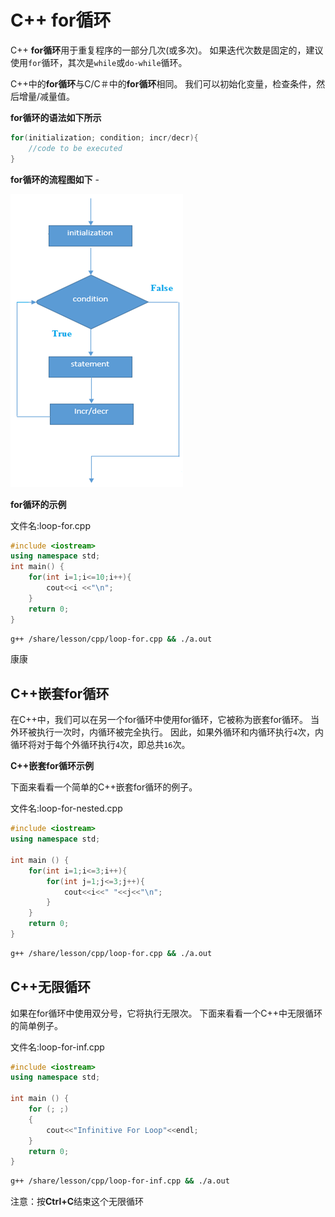 # C++ for循环

C++ **for循环**用于重复程序的一部分几次(或多次)。 如果迭代次数是固定的，建议使用`for`循环，其次是`while`或`do-while`循环。

C++中的**for循环**与C/C＃中的**for循环**相同。 我们可以初始化变量，检查条件，然后增量/减量值。

**for循环的语法如下所示**

```cpp
for(initialization; condition; incr/decr){    
    //code to be executed    
}
```

**for循环的流程图如下** -

![img](./images/loop-for.png)

**for循环的示例**

文件名:loop-for.cpp

```cpp
#include <iostream>  
using namespace std;  
int main() {  
    for(int i=1;i<=10;i++){      
        cout<<i <<"\n";      
    }
    return 0;
}
```

```bash
g++ /share/lesson/cpp/loop-for.cpp && ./a.out
```

康康

## C++嵌套for循环

在C++中，我们可以在另一个for循环中使用for循环，它被称为嵌套for循环。 当外环被执行一次时，内循环被完全执行。 因此，如果外循环和内循环执行`4`次，内循环将对于每个外循环执行`4`次，即总共`16`次。

**C++嵌套for循环示例**

下面来看看一个简单的C++嵌套for循环的例子。

文件名:loop-for-nested.cpp

```cpp
#include <iostream>  
using namespace std;  

int main () {  
    for(int i=1;i<=3;i++){      
        for(int j=1;j<=3;j++){      
            cout<<i<<" "<<j<<"\n";      
        }     
    }
    return 0;
}
```

```bash
g++ /share/lesson/cpp/loop-for.cpp && ./a.out
```

## C++无限循环

如果在for循环中使用双分号，它将执行无限次。 下面来看看一个C++中无限循环的简单例子。

文件名:loop-for-inf.cpp

```cpp
#include <iostream>  
using namespace std;  

int main () {  
    for (; ;)    
    {    
        cout<<"Infinitive For Loop"<<endl;    
    }
    return 0;
}
```

```bash
g++ /share/lesson/cpp/loop-for-inf.cpp && ./a.out
```

注意：按**Ctrl+C**结束这个无限循环
